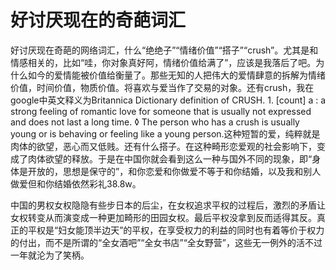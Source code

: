 # 好讨厌现在的奇葩词汇

好讨厌现在奇葩的网络词汇，什么“绝绝子”“情绪价值”“搭子”“crush”。尤其是和情感相关的，比如“哇，你对象真好阿，情绪价值给满了”，应该是我落后了吧。为什么如今的爱情能被价值给衡量了。那些无知的人把伟大的爱情肆意的拆解为情绪价值，时间价值，物质价值。将喜欢与爱当作了交易的对象。还有crush，我在google中英文释义为Britannica Dictionary definition of CRUSH. 1. [count] a : a strong feeling of romantic love for someone that is usually not expressed and does not last a long time. ◊ The person who has a crush is usually young or is behaving or feeling like a young person.这种短暂的爱，纯粹就是肉体的欲望，恶心而又低贱。还有什么搭子。在这种畸形恋爱观的社会影响下，变成了肉体欲望的释放。于是在中国你就会看到这么一种与国外不同的现象，即“身体是开放的，思想是保守的”，和你恋爱和你做爱不等于和你结婚，以及我和别人做爱但和你结婚依然彩礼38.8w。

中国的男权女权隐隐有些步日本的后尘，在女权追求平权的过程后，激烈的矛盾让女权转变从而演变成一种更加畸形的田园女权。最后平权没拿到反而适得其反。真正的平权是“妇女能顶半边天”的平权，在享受权力的利益的同时也有着等价于权力的付出，而不是所谓的“全女酒吧”“全女书店”“全女野营”，这些无一例外的活不过一年就沦为了笑柄。